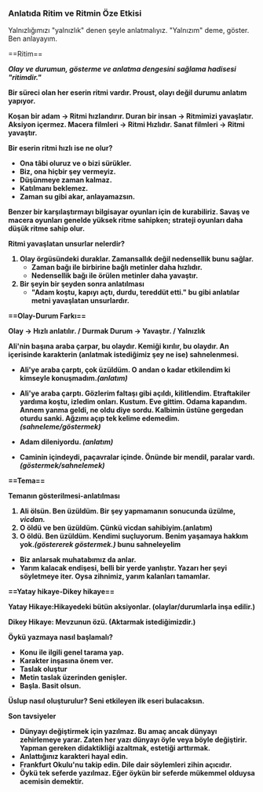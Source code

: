 ### Anlatıda Ritim ve Ritmin Öze Etkisi
Yalnızlığımızı "yalnızlık" denen şeyle anlatmalıyız.  "Yalnızım" deme, göster. Ben anlayayım.

==Ritim==

<b>_Olay ve durumun, gösterme ve anlatma dengesini sağlama hadisesi "ritimdir."_

Bir süreci olan her eserin ritmi vardır.
Proust, olayı değil durumu anlatım yapıyor.

Koşan bir adam → Ritmi hızlandırır. 
Duran bir insan → Ritmimizi yavaşlatır. Aksiyon içermez.
Macera filmleri → Ritmi Hızlıdır.
Sanat filmleri → Ritmi yavaştır.

**Bir eserin ritmi hızlı ise ne olur?**
* Ona tâbi oluruz ve o bizi sürükler.
* Biz, ona hiçbir şey vermeyiz.
* Düşünmeye zaman kalmaz.
* Katılmanı beklemez.
* Zaman su gibi akar, anlayamazsın.

Benzer bir karşılaştırmayı bilgisayar oyunları için de kurabiliriz. Savaş ve macera oyunları genelde yüksek ritme sahipken; strateji oyunları daha düşük ritme sahip olur.

**Ritmi yavaşlatan unsurlar nelerdir?**
1. Olay örgüsündeki duraklar. Zamansallık değil nedensellik bunu sağlar.
     * Zaman bağı ile birbirine bağlı metinler daha hızlıdır.
     * Nedensellik bağı ile örülen metinler daha yavaştır.
2. Bir şeyin bir şeyden sonra anlatılması
     * "Adam koştu, kapıyı açtı, durdu, tereddüt etti." bu gibi anlatılar metni yavaşlatan unsurlardır.

==Olay-Durum Farkı==

Olay → Hızlı anlatılır. / Durmak
Durum → Yavaştır.  / Yalnızlık

Ali'nin başına araba çarpar, bu olaydır. Kemiği kırılır, bu olaydır.
An içerisinde karakterin (anlatmak istediğimiz şey ne ise) sahnelenmesi.

 * Ali'ye araba çarptı, çok üzüldüm. O andan o kadar etkilendim ki kimseyle konuşmadım.*(anlatım)*
* Ali'ye araba çarptı. Gözlerim faltaşı gibi açıldı, kilitlendim. Etraftakiler yardıma koştu, izledim onları. Kustum. Eve gittim. Odama kapandım. Annem yanma geldi, ne oldu diye sordu. Kalbimin üstüne gergedan oturdu sanki. Ağzımı açıp tek kelime edemedim.*(sahneleme/göstermek)*

 
* Adam dileniyordu. *(anlatım)*
* Caminin içindeydi, paçavralar içinde. Önünde bir mendil, paralar vardı.*(göstermek/sahnelemek)*

==Tema==

**Temanın gösterilmesi-anlatılması**
1. Ali ölsün. Ben üzüldüm. Bir şey yapmamanın sonucunda üzülme, *vicdan.*
2. O öldü ve ben üzüldüm. Çünkü vicdan sahibiyim.(anlatım)
3. O öldü. Ben üzüldüm. Kendimi suçluyorum. Benim yaşamaya hakkım yok.*(göstererek göstermek.)*  bunu sahneleyelim

* Biz anlarsak muhatabımız da anlar. 
* Yarım kalacak endişesi, belli bir yerde yanlıştır. Yazarı her şeyi söyletmeye iter. Oysa zihnimiz, yarım kalanları tamamlar.

==Yatay hikaye-Dikey hikaye==

Yatay Hikaye:Hikayedeki bütün aksiyonlar. (olaylar/durumlarla inşa edilir.)

Dikey Hikaye: Mevzunun özü. (Aktarmak istediğimizdir.)

**Öykü yazmaya nasıl başlamalı?**
* Konu ile ilgili genel tarama yap.
* Karakter inşasına önem ver.
* Taslak oluştur
* Metin taslak üzerinden genişler.
* Başla. Basit olsun. 

**Üslup nasıl oluşturulur?** Seni etkileyen ilk eseri bulacaksın.

**Son tavsiyeler**
* Dünyayı değiştirmek için yazılmaz. Bu amaç ancak dünyayı zehirlemeye yarar. Zaten her yazı dünyayı öyle veya böyle değiştirir. Yapman gereken didaktikliği azaltmak, estetiği arttırmak. 
* Anlattığınız karakteri hayal edin.
* Frankfurt Okulu'nu takip edin. Dile dair söylemleri zihin açıcıdır.
* Öykü tek seferde yazılmaz. Eğer öykün bir seferde mükemmel olduysa acemisin demektir.